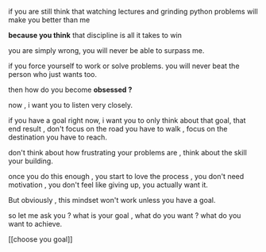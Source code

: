 if you are still think that watching lectures and grinding python problems
will make you better than me 

**because you think** that discipline is all it takes to win

you are simply wrong, you will never be able to surpass me.

if you force yourself to work or solve problems.
you will never beat the person who just wants too.

then how do you become **obsessed ?**

now , i want you to listen very closely. 

if you have a goal right now, i want you to only think about that goal, that end result , don't focus on the road you have to walk ,  focus on the destination you have to reach. 

don't think about how frustrating your problems are , think about the skill your building.

once you do this enough , you start to love the process , you don't need motivation , you don't feel like giving up, you actually want it.  

But obviously , this mindset won't work unless you have a goal.

so let me ask you ? what is your goal , what do you want ? what do you want to achieve. 

[[choose you goal]]